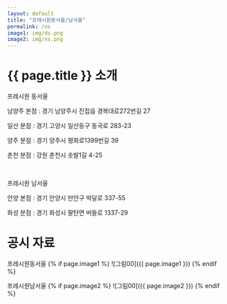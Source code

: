 ```yaml
---
layout: default
title: "프레시원동서울/남서울"
permalink: /ns
image1: img/ds.png
image2: img/ns.png
---
```


# {{ page.title }} 소개

프레시원 동서울

남양주 본점 : 경기 남양주시 진접읍 경복대로272번길 27

일산 분점 : 경기 고양시 일산동구 동국로 283-23

양주 분점 : 경기 양주시 평화로1399번길 39

춘천 분점 : 강원 춘천시 솟발1길 4-25

&nbsp;

프레시원 남서울

안양 본점 : 경기 안양시 만안구 박달로 337-55

화성 분점 : 경기 화성시 팔탄면 버들로 1337-29

# 공시 자료

프레시원동서울
{% if page.image1 %}
![그림00]({{ page.image1 }})
{% endif %}

프레시원남서울
{% if page.image2 %}
![그림00]({{ page.image2 }})
{% endif %}
